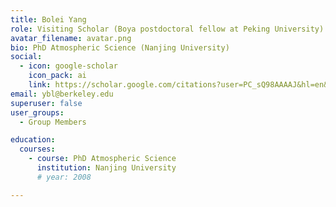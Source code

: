 ```yaml
---
title: Bolei Yang
role: Visiting Scholar (Boya postdoctoral fellow at Peking University)
avatar_filename: avatar.png
bio: PhD Atmospheric Science (Nanjing University)
social:
  - icon: google-scholar
    icon_pack: ai
    link: https://scholar.google.com/citations?user=PC_sQ98AAAAJ&hl=en&oi=ao
email: ybl@berkeley.edu
superuser: false
user_groups:
  - Group Members

education:
  courses:
    - course: PhD Atmospheric Science
      institution: Nanjing University
      # year: 2008

---
```

